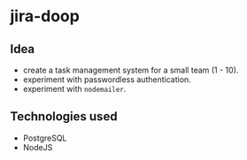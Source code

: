 # jira-doop

## Idea
- create a task management system for a small team (1 - 10).
- experiment with passwordless authentication.
- experiment with `nodemailer`.

## Technologies used
- PostgreSQL
- NodeJS
